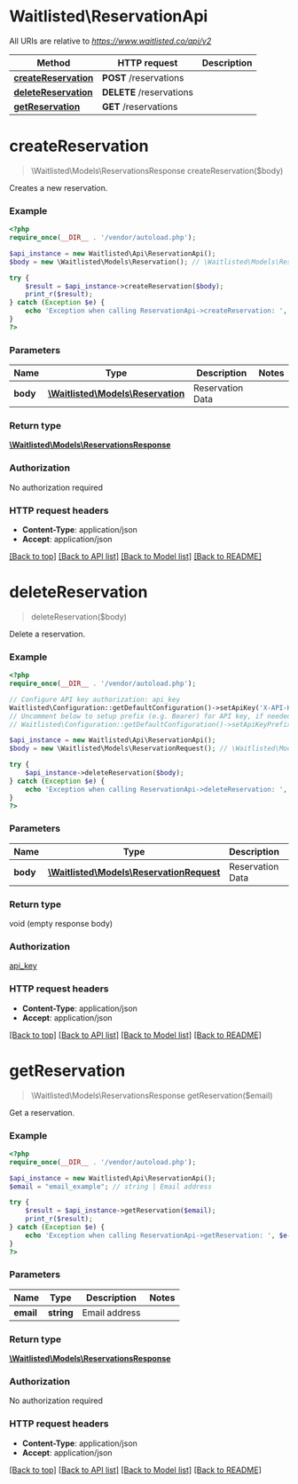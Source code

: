# Waitlisted\ReservationApi

All URIs are relative to *https://www.waitlisted.co/api/v2*

Method | HTTP request | Description
------------- | ------------- | -------------
[**createReservation**](ReservationApi.md#createReservation) | **POST** /reservations | 
[**deleteReservation**](ReservationApi.md#deleteReservation) | **DELETE** /reservations | 
[**getReservation**](ReservationApi.md#getReservation) | **GET** /reservations | 


# **createReservation**
> \Waitlisted\Models\ReservationsResponse createReservation($body)



Creates a new reservation.

### Example
```php
<?php
require_once(__DIR__ . '/vendor/autoload.php');

$api_instance = new Waitlisted\Api\ReservationApi();
$body = new \Waitlisted\Models\Reservation(); // \Waitlisted\Models\Reservation | Reservation Data

try {
    $result = $api_instance->createReservation($body);
    print_r($result);
} catch (Exception $e) {
    echo 'Exception when calling ReservationApi->createReservation: ', $e->getMessage(), PHP_EOL;
}
?>
```

### Parameters

Name | Type | Description  | Notes
------------- | ------------- | ------------- | -------------
 **body** | [**\Waitlisted\Models\Reservation**](../Model/\Waitlisted\Models\Reservation.md)| Reservation Data |

### Return type

[**\Waitlisted\Models\ReservationsResponse**](../Model/ReservationsResponse.md)

### Authorization

No authorization required

### HTTP request headers

 - **Content-Type**: application/json
 - **Accept**: application/json

[[Back to top]](#) [[Back to API list]](../../README.md#documentation-for-api-endpoints) [[Back to Model list]](../../README.md#documentation-for-models) [[Back to README]](../../README.md)

# **deleteReservation**
> deleteReservation($body)



Delete a reservation.

### Example
```php
<?php
require_once(__DIR__ . '/vendor/autoload.php');

// Configure API key authorization: api_key
Waitlisted\Configuration::getDefaultConfiguration()->setApiKey('X-API-Key', 'YOUR_API_KEY');
// Uncomment below to setup prefix (e.g. Bearer) for API key, if needed
// Waitlisted\Configuration::getDefaultConfiguration()->setApiKeyPrefix('X-API-Key', 'Bearer');

$api_instance = new Waitlisted\Api\ReservationApi();
$body = new \Waitlisted\Models\ReservationRequest(); // \Waitlisted\Models\ReservationRequest | Reservation Data

try {
    $api_instance->deleteReservation($body);
} catch (Exception $e) {
    echo 'Exception when calling ReservationApi->deleteReservation: ', $e->getMessage(), PHP_EOL;
}
?>
```

### Parameters

Name | Type | Description  | Notes
------------- | ------------- | ------------- | -------------
 **body** | [**\Waitlisted\Models\ReservationRequest**](../Model/\Waitlisted\Models\ReservationRequest.md)| Reservation Data |

### Return type

void (empty response body)

### Authorization

[api_key](../../README.md#api_key)

### HTTP request headers

 - **Content-Type**: application/json
 - **Accept**: application/json

[[Back to top]](#) [[Back to API list]](../../README.md#documentation-for-api-endpoints) [[Back to Model list]](../../README.md#documentation-for-models) [[Back to README]](../../README.md)

# **getReservation**
> \Waitlisted\Models\ReservationsResponse getReservation($email)



Get a reservation.

### Example
```php
<?php
require_once(__DIR__ . '/vendor/autoload.php');

$api_instance = new Waitlisted\Api\ReservationApi();
$email = "email_example"; // string | Email address

try {
    $result = $api_instance->getReservation($email);
    print_r($result);
} catch (Exception $e) {
    echo 'Exception when calling ReservationApi->getReservation: ', $e->getMessage(), PHP_EOL;
}
?>
```

### Parameters

Name | Type | Description  | Notes
------------- | ------------- | ------------- | -------------
 **email** | **string**| Email address |

### Return type

[**\Waitlisted\Models\ReservationsResponse**](../Model/ReservationsResponse.md)

### Authorization

No authorization required

### HTTP request headers

 - **Content-Type**: application/json
 - **Accept**: application/json

[[Back to top]](#) [[Back to API list]](../../README.md#documentation-for-api-endpoints) [[Back to Model list]](../../README.md#documentation-for-models) [[Back to README]](../../README.md)

